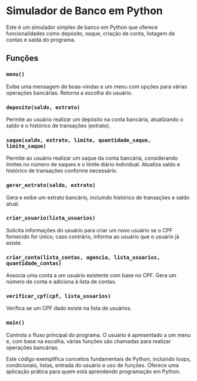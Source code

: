 # Simulador de Banco em Python

Este é um simulador simples de banco em Python que oferece funcionalidades como depósito, saque, criação de conta, listagem de contas e saída do programa.

## Funções

### `menu()`
Exibe uma mensagem de boas-vindas e um menu com opções para várias operações bancárias. Retorna a escolha do usuário.

### `deposito(saldo, extrato)`
Permite ao usuário realizar um depósito na conta bancária, atualizando o saldo e o histórico de transações (extrato).

### `saque(saldo, extrato, limite, quantidade_saque, limite_saque)`
Permite ao usuário realizar um saque da conta bancária, considerando limites no número de saques e o limite diário individual. Atualiza saldo e histórico de transações conforme necessário.

### `gerar_extrato(saldo, extrato)`
Gera e exibe um extrato bancário, incluindo histórico de transações e saldo atual.

### `criar_usuario(lista_usuarios)`
Solicita informações do usuário para criar um novo usuário se o CPF fornecido for único; caso contrário, informa ao usuário que o usuário já existe.

### `criar_conta(lista_contas, agencia, lista_usuarios, quantidade_contas)`
Associa uma conta a um usuário existente com base no CPF. Gera um número de conta e adiciona à lista de contas.

### `verificar_cpf(cpf, lista_usuarios)`
Verifica se um CPF dado existe na lista de usuários.

### `main()`
Controla o fluxo principal do programa. O usuário é apresentado a um menu e, com base na escolha, várias funções são chamadas para realizar operações bancárias.

Este código exemplifica conceitos fundamentais de Python, incluindo loops, condicionais, listas, entrada do usuário e uso de funções. Oferece uma aplicação prática para quem está aprendendo programação em Python.